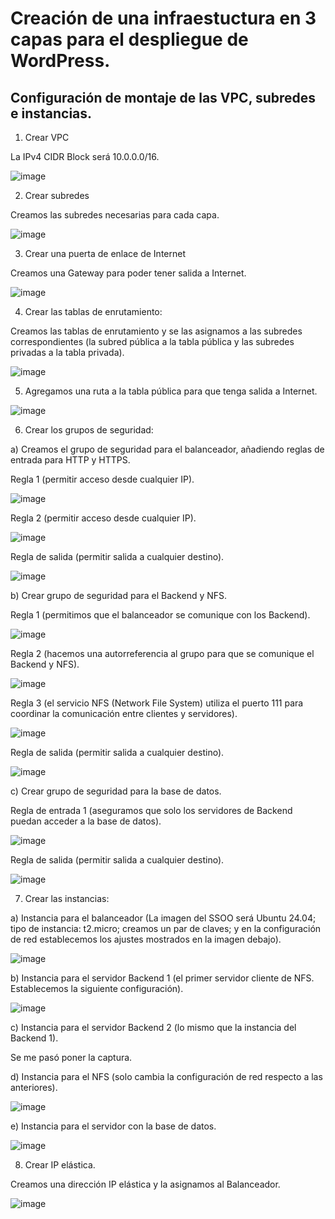 # Creación de una infraestuctura en 3 capas para el despliegue de WordPress.

## Configuración de montaje de las VPC, subredes e instancias.

1. Crear VPC

La IPv4 CIDR Block será 10.0.0.0/16.

![image](https://github.com/user-attachments/assets/dd55d188-c96f-4ce4-81b0-3569a4f7d789)

2. Crear subredes

Creamos las subredes necesarias para cada capa.

![image](https://github.com/user-attachments/assets/97b26f86-d048-4d57-90c0-d1769d917f8a)

3. Crear una puerta de enlace de Internet

Creamos una Gateway para poder tener salida a Internet.

![image](https://github.com/user-attachments/assets/a7f3c90f-c6c9-40ad-a2d0-f7f4b3ed5f4f)

4. Crear las tablas de enrutamiento:

Creamos las tablas de enrutamiento y se las asignamos a las subredes correspondientes (la subred pública a la tabla pública y las subredes privadas a la tabla privada).



![image](https://github.com/user-attachments/assets/a43e7d40-fce4-4a8c-b664-8067f42bc918)


5. Agregamos una ruta a la tabla pública para que tenga salida a Internet.

![image](https://github.com/user-attachments/assets/a4bbba2a-021b-4296-988d-376a5891edf4)

6. Crear los grupos de seguridad:

a) Creamos el grupo de seguridad para el balanceador, añadiendo reglas de entrada para HTTP y HTTPS.

Regla 1 (permitir acceso desde cualquier IP).

![image](https://github.com/user-attachments/assets/d312bbdd-2b18-48f8-a184-dba6491eff52)

Regla 2 (permitir acceso desde cualquier IP).

![image](https://github.com/user-attachments/assets/79cd9a26-c1e1-4e4f-8e16-eec86d289ae3)

Regla de salida (permitir salida a cualquier destino).

![image](https://github.com/user-attachments/assets/7461ed74-11ee-47bf-8399-d4c6cd1124a1)

b) Crear grupo de seguridad para el Backend y NFS.

Regla 1 (permitimos que el balanceador se comunique con los Backend).

![image](https://github.com/user-attachments/assets/1ceadf3e-d399-4f91-983e-3405af60b7ca)

Regla 2 (hacemos una autorreferencia al grupo para que se comunique el Backend y NFS).

![image](https://github.com/user-attachments/assets/647982f6-7c60-42a9-b693-3192be4b3fb5)

Regla 3 (el servicio NFS (Network File System) utiliza el puerto 111 para coordinar la comunicación entre clientes y servidores).

![image](https://github.com/user-attachments/assets/8c9a6cf1-622a-4b92-bf37-297dcd583c90)

Regla de salida (permitir salida a cualquier destino).

![image](https://github.com/user-attachments/assets/e42da58f-f305-41e9-9f05-cca50cf2632d)

c) Crear grupo de seguridad para la base de datos.

Regla de entrada 1 (aseguramos que solo los servidores de Backend puedan acceder a la base de datos).

![image](https://github.com/user-attachments/assets/80be8200-f898-4155-b875-4b1ca4ef3b51)

Regla de salida (permitir salida a cualquier destino).

![image](https://github.com/user-attachments/assets/cb8c2e12-35f8-4582-818c-3e3a0d35d7ae)

7. Crear las instancias:

a) Instancia para el balanceador (La imagen del SSOO será Ubuntu 24.04; tipo de instancia: t2.micro; creamos un par de claves; y en la configuración de red establecemos los ajustes mostrados en la imagen debajo).

![image](https://github.com/user-attachments/assets/60b1312b-0b31-4190-998b-7ca9d92910a6)

b) Instancia para el servidor Backend 1 (el primer servidor cliente de NFS. Establecemos la siguiente configuración).

![image](https://github.com/user-attachments/assets/f44cfe30-c8ad-4461-a42c-9192a04539ad)

c) Instancia para el servidor Backend 2 (lo mismo que la instancia del Backend 1).

Se me pasó poner la captura.

d) Instancia para el NFS (solo cambia la configuración de red respecto a las anteriores).

![image](https://github.com/user-attachments/assets/4b15cf9f-2cbf-4bea-8399-8e4130c0c4e7)

e) Instancia para el servidor con la base de datos.

![image](https://github.com/user-attachments/assets/d13fc482-7033-4519-bc96-37d565495c0a)

8. Crear IP elástica.

Creamos una dirección IP elástica y la asignamos al Balanceador.

![image](https://github.com/user-attachments/assets/21c74815-c08e-494b-b588-32b27da634d2)


